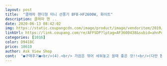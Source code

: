 ```yaml
---
layout: post 
title:  "클래파 핸디형 미니 선풍기 BFB-HF2600W, 화이트" 
description: 클래파 핸 ..
date: 2020-06-13 08:42:02 
img: https://static.coupangcdn.com/image/product/image/vendoritem/2019/02/12/3195102085/0beaa3d1-453e-4e5b-a731-aa52d33216a0.jpg 
linkUrl: https://link.coupang.com/re/AFFSDP?lptag=AF3600438&subid=ahnPublicAsk&pageKey=26565794&itemId=102795671&vendorItemId=3195102085&traceid=V0-113-1f5389c2196a7c84 
categories: [1016] 
color: D9418C 
price: 18610 
author: Ask View Shop 
cont:  "●구매후기●<br/>(4).<br/> 가끔은 꺾어 세워놓고 쓸때 좋은 것!!<br/>(다만 뽑기운은 따라줘야 할듯해요 저는 뽑기성공!)<br/>(대신 LED 기능은 불가.<br/> 그러나 필요없는 기능)<br/>(딱 고정은 안되니까 책상에 두고 쓰는것이 좋음)<br/>(딱 만원정도)<br/>(버튼 부분의 조명 색깔이 미세하게 바뀐정도 외엔 개선점은 못느꼈어요)<br/>(약<br/> -중<br/> -강<br/> -Off)<br/>(이외에도 장점은 많은데 쓰기가 귀찮다ㅜ ㅜ ㅜ ㅜ)<br/> 상품구매자분들의 구매평이 제게 많은 도움이 되었듯이<br/><br/><br/> -<br/><br/> -<br/> -<br/> -<br/><br/> -2019년 68월 사용후기추가<br/><br/> -2019년 8월 19일 5번째 재구매를 했습니다(엄마사주고, 딸사주고.<br/>.<br/>등) 역시 재포장으로 저렴하게.<br/><br/>1.<br/> 최고 장점은 보조배터리를 이용한 작동원리라는 겁니다<br/>1.<br/> 활용도 높은 배터리기능!!<br/>2.<br/> LED기능은 저는 잘 쓸일이없고 우리 아이들은 엄청 좋아합니다<br/>2.<br/> 바람이 세다는 것!!<br/>2단부터 소음이 좀 있긴하네요<br/>3.<br/> 3단까지있어 상황별 쓰기가 좋아요 소음부분은 개인차있으니 머라하긴어렵지만 저는 거슬리지않아요<br/>3.<br/> 그립감!!<br/>3단은 소음 쌔요.<br/>.<br/>ㅋㅋㅋㄷㄷㄷ<br/>4.<br/> 아이 재울때 머리에 땀 많이나는데 그때 살짝 쐬주니 쿨쿨 잘 자네요<br/>5.<br/> 철사다리 이용하면 각도 조절도 잘 되요<br/>5pin 연결부가 한군데 더 마련 되어있어 좋아요<br/>kc인증된거인지 필수로 보셔야하고!<br/>LED 조명은 별로 쓰임은 없어보이지만 어두운곳에선<br/>Off 버튼이 따로 있었으면!!!<br/>[결론]<br/> 가       격 :  13,900원 (로켓배송)<br/> 배       송 :  주문 바로 다음날 도착♡<br/> 사용후기 :  장점은 배터리 잔여량 체크 가능하고<br/> 상       품 :  클래파 고속충전 보조배터리 겸용 휴대용 선풍기<br/> 써보다보니 느낀건데 2단, 3단은 약간의 소음 발생<br/>■거치하는 철사는 무용지물 맞습니다.<br/><br/>■배터리 충전은 안되는 케이블도 더러 있지만 여러군데 해보면 다 됩니다.<br/><br/>■배터리 캡도 필요없는 구성같구요.<br/><br/>■사용 후기 추가! (2019년 3월)<br/>■쓰면쓸수록 제일 좋은 점은■<br/>■쓸수록 제일 안좋은 점은!!!■<br/>● 2018 여름에 같은 제품을 재구매하였지요!!<br/>●신랑이 전선을 다시 연결해서 테이프 감아주니 거뜬 하네요.<br/><br/>●이또한 여름이 딱 끝나가니까 또 선이 끊어지더라구요.<br/><br/>✔ 상 품 후 기 ✔<br/>가격은 거기서 거기긴한데<br/>개인적으로 요건 좀 귀찮았다능.<br/>.<br/><br/>거기다 판매량순으로 검색해보니 클래파가 1위였어요 !!<br/>거의 모든 종류의 배터리가 다 잘되더라구요<br/>거의 써본일이 없네요<br/>게다가 디자인도 심플하고 깔끔하고<br/>결국 장만했어요!! 보조배터리 겸용으로<br/>고민하시는 분들께 45천원 더 주고 클래파 사시라고 강추드려요<br/>공공장소에서 쓰기가 좀 그러합니다<br/>그래도 1단으로 해놓고 다니면 시원해요 ㅋㅋㅋ<br/>그래서 계속 잘 쓰고 있습니다.<br/><br/>그런데 좀 걱정되는건<br/>그렇지만 배터리는 여전히 튼튼하게 살아있기에<br/>그리고 가장 좋았던건 ㅋㅋㅋㅋ<br/>근데 30도 이상 올라가면 23단으로 해여할거같아요<br/>꺽어지는 부분 선이 끊어지면서 쓸수 없게 되었어요.<br/><br/>꼈다뺐다 할 일도 없고 힘들고 까다로워요.<br/><br/>끌때마다 4번을 누른다는건 정말 미개함 ㅜㅜ<br/>낮에는 더위를 조금이나마 버틸거 같아 요걸로 선택!<br/>다른 평들을 보다가... <br/> 드는 생각을 첨언하자면<br/>더위를 많이타서 자동 휴대선풍기를 꼭 사고싶었는데<br/>또 다른 구매자님들께서도 구매전 고민되실때<br/>리퍼제품으로 더 싸게!<br/>맞교환 신청중이요.<br/>.<br/><br/>매일 매일 열심히 사용하고나서 딱 여름이 끝나갈 즈음<br/>무게때문에 양산들때 팔은 아픈데 효과는 만점!<br/>무튼 안심안심 입니다^^<br/>무튼, 사시사철, 겨울에도 잘때 더워서 깨는 아이 다시 재울때 특히 필수품으로 유용하게 잘 쓰고 있습니다.<br/><br/>바람세기는 3단 조절가능한데<br/>배터리가 남아도니까 있는거 활용하려 갈아타지않고있는데 장사이렇게 하실건가요 .<br/><br/>보조배터리 겸용도 되고 풍량도 3단으로 조절가능<br/>본품 구성 케이블로만 되는거 아닙니다<br/>분리시 안쪽에 한군데 마련되어 있지만, 분리않아도<br/>분위기 잡기 좋아보임 :)<br/>불빛까지나오니 저녁에는 아이가 무서워하지않고 시원하게 있을 수 있어 좋을거같았고,<br/>불빛은 23초 정도 버튼 꾸욱 누르면<br/>불빛패턴을 변경한다거나<br/>비교해보니 배터리도 그렇고 바람세기도 그렇고 여러모로 클래파가 가장 좋더라고요.<br/><br/>사진처럼 다양하게 활용하면 배터리에 구애없이  쓰기좋아요<br/>선풍기 좌측 손잡이 부분에 충전 할수있도록<br/>선풍기를 많이 써도 배터리가 다 되면(충전 기다릴필요없이) 다른 배터리를 꽂으면 되니 넘나 좋더라구요.<br/><br/>스탠딩할수있는건 그 철? 조각을 끼워야 스탠딩 되는거같아요<br/>시원한 천정바람 나오는 지붕을 들고다닌 느낌이었어요 ㅋㅋㅋㅋㅋ가끔은 할만한 기능이었어요<br/>실용성까지 좋은 휴대용 선풍기.<br/> 정말 잘샀어요<br/>심지어 누렇게 변색되고, 날개에는 먼지그득.<br/>.<br/><br/>아이랑 마트갈때나 가족들끼리 놀로갈때나 더워서 칭얼대는 아이를 위해 구매했어용<br/>엥 이게 뭐야 했는데<br/>여름 한정판 수명인가봐요<br/>열어보니 선풍기 ㅋㅋㅋㅋㅋㅋㅋ<br/>올해는 너무 너워서 양산들고 선풍기들면 손이 부족하잖아요 그래서 양산에 끼고 사용해봤어요<br/>왜 1위인지 직접 구매해 사용해보니 알 것 같네요! :)<br/>외부에 있어야할때 더위를 못참겠어서<br/>요 클라파 선풍기는 전자파 인증된 제품이네요^^<br/>요 핸드선풍기가 워낙 부피가 있다보니 철 조각 정도야 라는 생각이 드네요.<br/>.<br/><br/>요거때메 좀.<br/>.<br/> 들고 다니기 거추장 스럽기도 합니다만<br/>우산살에 힘들게끼우면 절대 빠지진않을듯요<br/>우산에도 함 걸어봤는데<br/>이러나 저러나 구매는 잘했단 생각 들어요<br/>이렇게 되면 손잡이 배터리가 2개인 셈이니<br/>이번엔 아예 전선 끊어진 애를 보내셨네요<br/>인증된거라도 25cm정도는 떨어트리고 쓰시는게 좋다하네용<br/>잘 안걸리거니와 모양새도 이상하고, 만약 땅바닥이나 마빡에 떨어지면 ㅜㅜ<br/>재구매 또할겁니다<br/>저는 2년째 충전해서 잘 쓰고 있어요^^<br/>접어서 스탠딩도 되고<br/>접이식도 되고, LED조명 켜둘수도있고 끌수도있고<br/>제 구매평이 도움이 되길 바랍니다.<br/> 만족되는 구매되시길♥<br/>제작자분들은 이 꺽이는 지점의 전선 문제만 해결해주심 좋겠네요.<br/><br/>집앞이나 가까운데 외출할때 혹은<br/>집에 남아도는 보조배터리가 빛을 발하네요<br/>처음 상자 받았을때 겉 박스부터 심플해서<br/>총평:만족도 별 다섯개에 열개!주고싶네요<br/>충전할때는 분리했다가 다시 끼워서 쓰면 되는거긴하지만<br/>켜졌다가 다시 버튼 23초 누르면 꺼져요.<br/><br/>쿠팡매니아 윤맥 이에요 :<br/> -)♡<br/>쿠팡으로 빨리받아보고싶어서 거의 안 알아보고 로켓배송중에 상품평 많고 좋은놈으로 선택했어요<br/>폈을땐 손으로 들고 다닐 수 있어서 가장 좋았는데<br/>한가지 색의 불빛만 나오게 한다거나 그런건 불가능!<br/>핸드 선풍기 전자파 많이 나온다하던데<br/>휴대용 선풍기 크기도 생각보단 크지만<br/>휴대용으로 딱인 크기!!<br/>힘아리가 없어서 유모차에 애기 이마에 떨어질라 무서워서 사용못해봤구요.<br/><br/>" 
---
```

